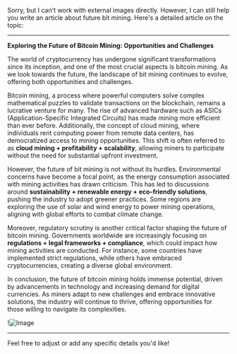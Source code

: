Sorry, but I can't work with external images directly. However, I can still help you write an article about future bit mining. Here's a detailed article on the topic:

---

**Exploring the Future of Bitcoin Mining: Opportunities and Challenges**

The world of cryptocurrency has undergone significant transformations since its inception, and one of the most crucial aspects is bitcoin mining. As we look towards the future, the landscape of bit mining continues to evolve, offering both opportunities and challenges.

Bitcoin mining, a process where powerful computers solve complex mathematical puzzles to validate transactions on the blockchain, remains a lucrative venture for many. The rise of advanced hardware such as ASICs (Application-Specific Integrated Circuits) has made mining more efficient than ever before. Additionally, the concept of cloud mining, where individuals rent computing power from remote data centers, has democratized access to mining opportunities. This shift is often referred to as **cloud mining + profitability + scalability**, allowing miners to participate without the need for substantial upfront investment.

However, the future of bit mining is not without its hurdles. Environmental concerns have become a focal point, as the energy consumption associated with mining activities has drawn criticism. This has led to discussions around **sustainability + renewable energy + eco-friendly solutions**, pushing the industry to adopt greener practices. Some regions are exploring the use of solar and wind energy to power mining operations, aligning with global efforts to combat climate change.

Moreover, regulatory scrutiny is another critical factor shaping the future of bitcoin mining. Governments worldwide are increasingly focusing on **regulations + legal frameworks + compliance**, which could impact how mining activities are conducted. For instance, some countries have implemented strict regulations, while others have embraced cryptocurrencies, creating a diverse global environment.

In conclusion, the future of bitcoin mining holds immense potential, driven by advancements in technology and increasing demand for digital currencies. As miners adapt to new challenges and embrace innovative solutions, the industry will continue to thrive, offering opportunities for those willing to navigate its complexities.

!![Image](https://github.com/user-attachments/assets/b6e7b7a2-655e-4d44-8baa-20c566a3cb65)

--- 

Feel free to adjust or add any specific details you'd like!